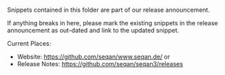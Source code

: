 <!-- SPDX-FileCopyrightText: 2006-2025 Knut Reinert & Freie Universität Berlin
     SPDX-FileCopyrightText: 2016-2025 Knut Reinert & MPI für molekulare Genetik
     SPDX-License-Identifier: CC-BY-4.0
-->

Snippets contained in this folder are part of our release announcement.

If anything breaks in here, please mark the existing snippets in the release announcement as out-dated and link to the
updated snippet.

Current Places:
* Website: https://github.com/seqan/www.seqan.de/ or
* Release Notes: https://github.com/seqan/seqan3/releases
